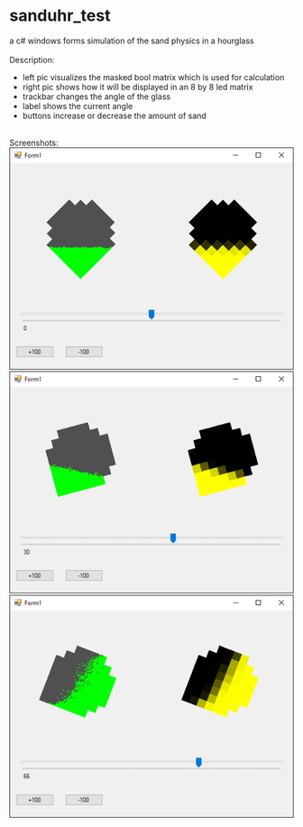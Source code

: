 # sanduhr_test
a c# windows forms simulation of the sand physics in a hourglass<br>
<br>
Description:<br>
 - left pic visualizes the masked bool matrix which is used for calculation<br>
 - right pic shows how it will be displayed in an 8 by 8 led matrix<br>
 - trackbar changes the angle of the glass<br>
 - label shows the current angle<br>
 - buttons increase or decrease the amount of sand<br>
<br>
Screenshots:<br>
<img src="https://raw.githubusercontent.com/janitz/sanduhr_test/master/pics/scr1.png"><br>
<img src="https://raw.githubusercontent.com/janitz/sanduhr_test/master/pics/scr2.png"><br>
<img src="https://raw.githubusercontent.com/janitz/sanduhr_test/master/pics/scr3.png"><br>

